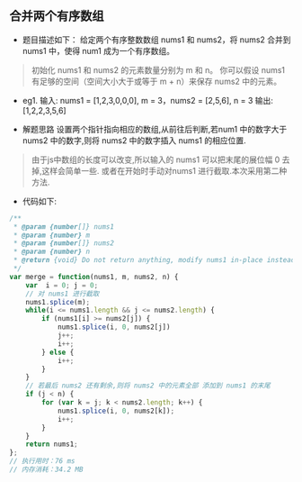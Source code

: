## 合并两个有序数组

- 题目描述如下：
给定两个有序整数数组 nums1 和 nums2，将 nums2 合并到 nums1 中，使得 num1 成为一个有序数组。
> 初始化 nums1 和 nums2 的元素数量分别为 m 和 n。
> 你可以假设 nums1 有足够的空间（空间大小大于或等于 m + n）来保存 nums2 中的元素。

- eg1.
输入: nums1 = [1,2,3,0,0,0], m = 3，nums2 = [2,5,6],       n = 3
输出: [1,2,2,3,5,6]

- 解题思路
设置两个指针指向相应的数组,从前往后判断,若num1 中的数字大于nums2 中的数字,则将 nums2 中的数字插入 nums1 的相应位置.

> 由于js中数组的长度可以改变,所以输入的 nums1 可以把末尾的展位幅 0 去掉,这样会简单一些. 或者在开始时手动对nums1 进行截取.本次采用第二种方法.

- 代码如下:
```javascript
/**
 * @param {number[]} nums1
 * @param {number} m
 * @param {number[]} nums2
 * @param {number} n
 * @return {void} Do not return anything, modify nums1 in-place instead.
 */
var merge = function(nums1, m, nums2, n) {
    var  i = 0; j = 0;
    // 对 nums1 进行截取
    nums1.splice(m);
    while(i <= nums1.length && j <= nums2.length) {
        if (nums1[i] >= nums2[j]) {
            nums1.splice(i, 0, nums2[j])
            j++;
            i++;
        } else {
            i++;
        }
    }
    // 若最后 nums2 还有剩余,则将 nums2 中的元素全部 添加到 nums1 的末尾
    if (j < n) {
        for (var k = j; k < nums2.length; k++) {
            nums1.splice(i, 0, nums2[k]);
            i++;
        }
    }
    return nums1;
};
// 执行用时：76 ms
// 内存消耗：34.2 MB
```